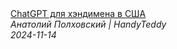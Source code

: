 <!--2024-11-14 15:49:03-->
<div class="yb">
  <a class="nodecor" href="/posts.html?rabota/chatgpt_dlya_hendimena_v_ssha">
    <img class="preview" data-videoid="Lcha5g3FFHo" src="https://i1.ytimg.com/vi/Lcha5g3FFHo/hqdefault.jpg" align="middle" alt="">
  </a>
  <div class="inlbl text">
    <a class="nodecor" href="/posts.html?rabota/chatgpt_dlya_hendimena_v_ssha">ChatGPT для хэндимена в США</a><br>
    <i class="smaller2">Анатолий Полховский | HandyTeddy </i><br>
    <i class="smaller3">2024-11-14</i>
  </div>
</div>
